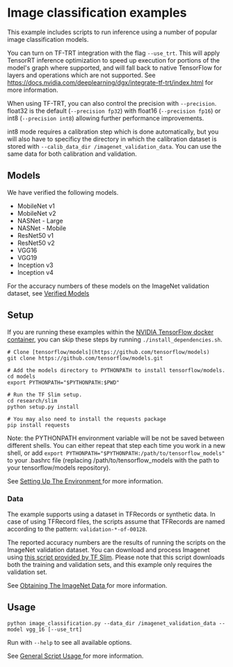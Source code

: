 # Image classification examples

This example includes scripts to run inference using a number of popular image classification models.

You can turn on TF-TRT integration with the flag `--use_trt`. This
will apply TensorRT inference optimization to speed up execution for portions of
the model's graph where supported, and will fall back to native TensorFlow for
layers and operations which are not supported.
See https://docs.nvidia.com/deeplearning/dgx/integrate-tf-trt/index.html for more information.

When using TF-TRT, you can also control the precision with `--precision`.
float32 is the default (`--precision fp32`) with float16 (`--precision fp16`) or
int8 (`--precision int8`) allowing further performance improvements.

int8 mode requires a calibration step which is done automatically, but you will
also have to specificy the directory in which the calibration dataset is stored
with `--calib_data_dir /imagenet_validation_data`. You can use the same data for
both calibration and validation.

## Models

We have verified the following models.

* MobileNet v1
* MobileNet v2
* NASNet - Large
* NASNet - Mobile
* ResNet50 v1
* ResNet50 v2
* VGG16
* VGG19
* Inception v3
* Inception v4

For the accuracy numbers of these models on the
ImageNet validation dataset, see
[Verified Models](https://docs.nvidia.com/deeplearning/dgx/integrate-tf-trt/index.html#verified-models)

## Setup
If you are running these examples within the [NVIDIA TensorFlow docker
container](https://ngc.nvidia.com/catalog/containers/nvidia:tensorflow), you can
skip these steps by running `./install_dependencies.sh`.

```
# Clone [tensorflow/models](https://github.com/tensorflow/models)
git clone https://github.com/tensorflow/models.git

# Add the models directory to PYTHONPATH to install tensorflow/models.
cd models
export PYTHONPATH="$PYTHONPATH:$PWD"

# Run the TF Slim setup.
cd research/slim
python setup.py install

# You may also need to install the requests package
pip install requests
```
Note: the PYTHONPATH environment variable will be not be saved between different
shells. You can either repeat that step each time you work in a new shell, or
add `export PYTHONPATH="$PYTHONPATH:/path/to/tensorflow_models"` to your .bashrc
file (replacing /path/to/tensorflow_models with the path to your
tensorflow/models repository).

See [Setting Up The Environment
](https://docs.nvidia.com/deeplearning/dgx/integrate-tf-trt/index.html#image-class-envirn)
for more information.

### Data

The example supports using a dataset in TFRecords or synthetic data.
In case of using TFRecord files, the scripts assume that TFRecords
are named according to the pattern: `validation-*-of-00128`.

The reported accuracy numbers are the results of running the scripts on
the ImageNet validation dataset.
You can download and process Imagenet using [this script provided by TF
Slim](https://github.com/tensorflow/models/blob/master/research/slim/datasets/download_imagenet.sh).
Please note that this script downloads both the training and validation sets,
and this example only requires the validation set.

See [Obtaining The ImageNet Data
](https://docs.nvidia.com/deeplearning/dgx/integrate-tf-trt/index.html#image-class-data)
for more information.

## Usage

`python image_classification.py --data_dir /imagenet_validation_data --model vgg_16 [--use_trt]`

Run with `--help` to see all available options.

See [General Script Usage
](https://docs.nvidia.com/deeplearning/dgx/integrate-tf-trt/index.html#image-class-usage)
for more information.
